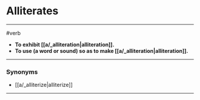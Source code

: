 # Alliterates
---
#verb
- **To exhibit [[a/_alliteration|alliteration]].**
- **To use (a word or sound) so as to make [[a/_alliteration|alliteration]].**
---
### Synonyms
- [[a/_alliterize|alliterize]]
---
